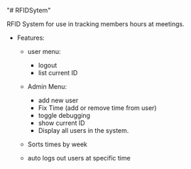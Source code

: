 "# RFIDSytem" 


RFID System for use in tracking members hours at meetings.

- Features:
  - user menu:
    - logout
    - list current ID
  - Admin Menu:
    - add new user
    - Fix Time (add or remove time from user)
    - toggle debugging
    - show current ID
    - Display all users in the system.
  
  - Sorts times by week
  - auto logs out users at specific time
